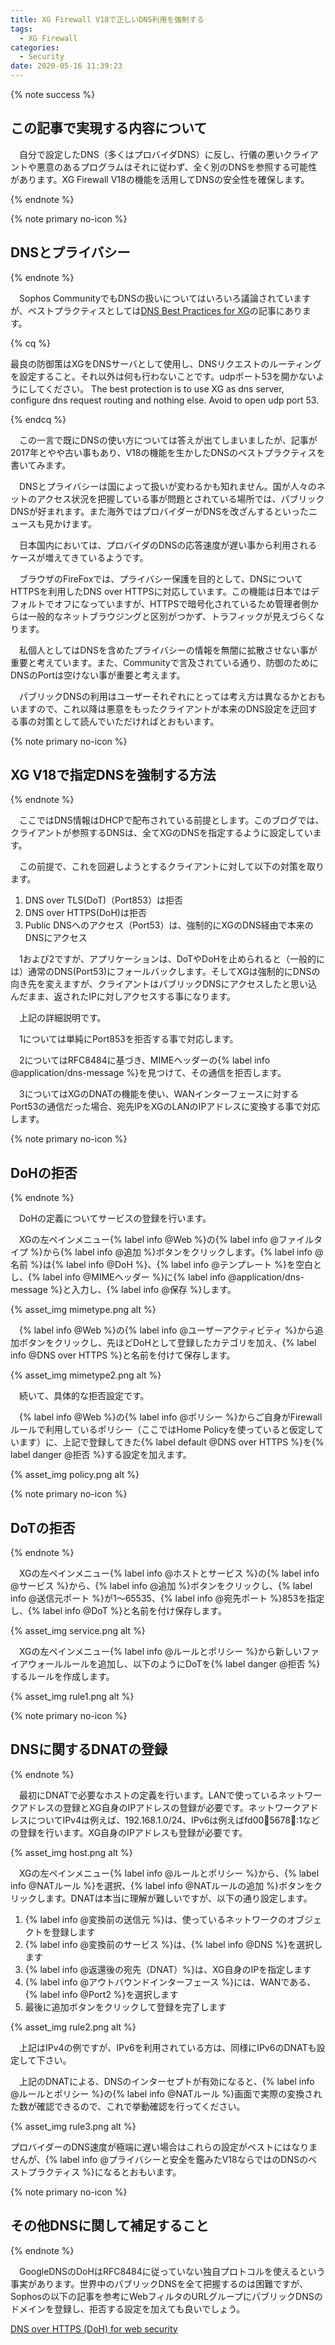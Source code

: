 ```yaml
---
title: XG Firewall V18で正しいDNS利用を強制する
tags:
  - XG Firewall
categories:
  - Security
date: 2020-05-16 11:39:23
---
```



{% note success  %}

## この記事で実現する内容について

　自分で設定したDNS（多くはプロバイダDNS）に反し、行儀の悪いクライアントや悪意のあるプログラムはそれに従わず、全く別のDNSを参照する可能性があります。XG Firewall V18の機能を活用してDNSの安全性を確保します。


{% endnote %}

<!-- more -->

{% note primary no-icon %}

## DNSとプライバシー

{% endnote %}

　Sophos CommunityでもDNSの扱いについてはいろいろ議論されていますが、ベストプラクティスとしては[DNS Best Practices for XG](https://community.sophos.com/products/xg-firewall/f/network-and-routing/95100/dns-best-practices-for-xg)の記事にあります。

{% cq %}

最良の防御策はXGをDNSサーバとして使用し、DNSリクエストのルーティングを設定すること。それ以外は何も行わないことです。udpポート53を開かないようにしてください。
The best protection is to use XG as dns server, configure dns request routing and nothing else. Avoid to open udp port 53.

{% endcq %}

　この一言で既にDNSの使い方については答えが出てしまいましたが、記事が2017年とやや古い事もあり、V18の機能を生かしたDNSのベストプラクティスを書いてみます。

　DNSとプライバシーは国によって扱いが変わるかも知れません。国が人々のネットのアクセス状況を把握している事が問題とされている場所では、パブリックDNSが好まれます。また海外ではプロバイダーがDNSを改ざんするといったニュースも見かけます。

　日本国内においては、プロバイダのDNSの応答速度が遅い事から利用されるケースが増えてきているようです。

　ブラウザのFireFoxでは、プライバシー保護を目的として、DNSについてHTTPSを利用したDNS over HTTPSに対応しています。この機能は日本ではデフォルトでオフになっていますが、HTTPSで暗号化されているため管理者側からは一般的なネットブラウジングと区別がつかず、トラフィックが見えづらくなります。

　私個人としてはDNSを含めたプライバシーの情報を無闇に拡散させない事が重要と考えています。また、Communityで言及されている通り、防御のためにDNSのPortは空けない事が重要と考えます。

　パブリックDNSの利用はユーザーそれぞれにとっては考え方は異なるかとおもいますので、これ以降は悪意をもったクライアントが本来のDNS設定を迂回する事の対策として読んでいただければとおもいます。

{% note primary no-icon %}

## XG V18で指定DNSを強制する方法

{% endnote %}

　ここではDNS情報はDHCPで配布されている前提とします。このブログでは、クライアントが参照するDNSは、全てXGのDNSを指定するように設定しています。

　この前提で、これを回避しようとするクライアントに対して以下の対策を取ります。

1. DNS over TLS(DoT)（Port853）は拒否
2. DNS over HTTPS(DoH)は拒否
3. Public DNSへのアクセス（Port53）は、強制的にXGのDNS経由で本来のDNSにアクセス

　1および2ですが、アプリケーションは、DoTやDoHを止められると（一般的には）通常のDNS(Port53)にフォールバックします。そしてXGは強制的にDNSの向き先を変えますが、クライアントはパブリックDNSにアクセスしたと思い込んだまま、返されたIPに対しアクセスする事になります。

　上記の詳細説明です。

　1については単純にPort853を拒否する事で対応します。

　2についてはRFC8484に基づき、MIMEヘッダーの{% label info @application/dns-message %}を見つけて、その通信を拒否します。

　3についてはXGのDNATの機能を使い、WANインターフェースに対するPort53の通信だった場合、宛先IPをXGのLANのIPアドレスに変換する事で対応します。

{% note primary no-icon %}

## DoHの拒否

{% endnote %}


　DoHの定義についてサービスの登録を行います。

　XGの左ペインメニュー{% label info @Web %}の{% label info @ファイルタイプ %}から{% label info @追加 %}ボタンをクリックします。{% label info @名前 %}は{% label info @DoH %}、{% label info @テンプレート %}を空白とし、{% label info @MIMEヘッダー %}に{% label info @application/dns-message %}と入力し、{% label info @保存 %}します。

{% asset_img mimetype.png alt %}

　{% label info @Web %}の{% label info @ユーザーアクティビティ %}から追加ボタンをクリックし、先ほどDoHとして登録したカテゴリを加え、{% label info @DNS over HTTPS %}と名前を付けて保存します。

{% asset_img mimetype2.png alt %}

　続いて、具体的な拒否設定です。

　{% label info @Web %}の{% label info @ポリシー %}からご自身がFirewallルールで利用しているポリシー（ここではHome Policyを使っていると仮定しています）に、上記で登録してきた{% label default @DNS over HTTPS %}を{% label danger @拒否 %}する設定を加えます。

{% asset_img policy.png alt %}

{% note primary no-icon %}

## DoTの拒否

{% endnote %}

　XGの左ペインメニュー{% label info @ホストとサービス %}の{% label info @サービス %}から、{% label info @追加 %}ボタンをクリックし、{% label info @送信元ポート %}が1〜65535、{% label info @宛先ポート %}853を指定し、{% label info @DoT %}と名前を付け保存します。

{% asset_img service.png alt %}

　XGの左ペインメニュー{% label info @ルールとポリシー %}から新しいファイアウォールルールを追加し、以下のようにDoTを{% label danger @拒否 %}するルールを作成します。

{% asset_img rule1.png alt %}


{% note primary no-icon %}

## DNSに関するDNATの登録

{% endnote %}

　最初にDNATで必要なホストの定義を行います。LANで使っているネットワークアドレスの登録とXG自身のIPアドレスの登録が必要です。ネットワークアドレスについてIPv4は例えば、192.168.1.0/24、IPv6は例えばfd00:1234:5678:abcd::1などの登録を行います。XG自身のIPアドレスも登録が必要です。

{% asset_img host.png alt %}

　XGの左ペインメニュー{% label info @ルールとポリシー %}から、{% label info @NATルール %}を選択、{% label info @NATルールの追加 %}ボタンをクリックします。DNATは本当に理解が難しいですが、以下の通り設定します。

1. {% label info @変換前の送信元 %}は、使っているネットワークのオブジェクトを登録します
2. {% label info @変換前のサービス %}は、{% label info @DNS %}を選択します
3. {% label info @返還後の宛先（DNAT）%}は、XG自身のIPを指定します
4. {% label info @アウトバウンドインターフェース %}には、WANである、{% label info @Port2 %}を選択します
5. 最後に追加ボタンをクリックして登録を完了します

{% asset_img rule2.png alt %}

　上記はIPv4の例ですが、IPv6を利用されている方は、同様にIPv6のDNATも設定して下さい。

　上記のDNATによる、DNSのインターセプトが有効になると、{% label info @ルールとポリシー %}の{% label info @NATルール %}画面で実際の変換された数が確認できるので、これで挙動確認を行ってください。

{% asset_img rule3.png alt %}

 プロバイダーのDNS速度が極端に遅い場合はこれらの設定がベストにはなりませんが、{% label info @プライバシーと安全を鑑みたV18ならではのDNSのベストプラクティス %}になるとおもいます。

{% note primary no-icon %}

## その他DNSに関して補足すること

{% endnote %}

　GoogleDNSのDoHはRFC8484に従っていない独自プロトコルを使えるという事実があります。世界中のパブリックDNSを全て把握するのは困難ですが、Sophosの以下の記事を参考にWebフィルタのURLグループにパブリックDNSのドメインを登録し、拒否する設定を加えても良いでしょう。

[DNS over HTTPS (DoH) for web security](https://community.sophos.com/kb/en-us/134644)
